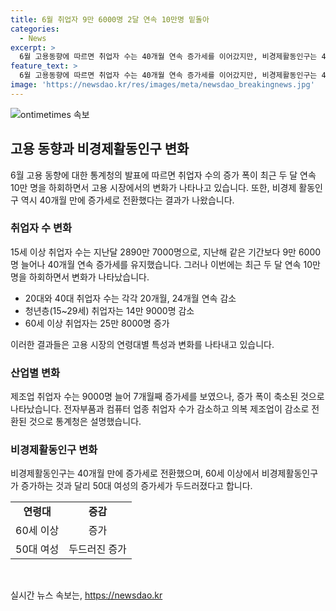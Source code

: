 ```yaml
---
title: 6월 취업자 9만 6000명 2달 연속 10만명 밑돌아
categories:
  - News
excerpt: >
  6월 고용동향에 따르면 취업자 수는 40개월 연속 증가세를 이어갔지만, 비경제활동인구는 40개월만에 증가로 전환했다. 지난달 15세 이상 취업자는 2890만 7000명으로, 전년 동월대비 9만 6000명 증가했으며, 청년과 고령층의 취업자 수는 감소했다. 또한, 제조업 취업자는 7개월째 증가세를 유지했지만 증가 폭은 축소되었고, 비경제활동인구는 40개월만에 증가세로 전환한 것으로 나타났다.
feature_text: >
  6월 고용동향에 따르면 취업자 수는 40개월 연속 증가세를 이어갔지만, 비경제활동인구는 40개월만에 증가로 전환했다. 지난달 15세 이상 취업자는 2890만 7000명으로, 전년 동월대비 9만 6000명 증가했으며, 청년과 고령층의 취업자 수는 감소했다. 또한, 제조업 취업자는 7개월째 증가세를 유지했지만 증가 폭은 축소되었고, 비경제활동인구는 40개월만에 증가세로 전환한 것으로 나타났다.
image: 'https://newsdao.kr/res/images/meta/newsdao_breakingnews.jpg'
---
```


<p><img src="https://newsdao.kr/res/images/meta/newsdao_breakingnews.jpg" alt="ontimetimes 속보" /></p>

<h2 data-ke-size="size26">고용 동향과 비경제활동인구 변화</h2>

<p data-ke-size="size16">6월 고용 동향에 대한 통계청의 발표에 따르면 취업자 수의 증가 폭이 최근 두 달 연속 10만 명을 하회하면서 고용 시장에서의 변화가 나타나고 있습니다. 또한, 비경제 활동인구 역시 40개월 만에 증가세로 전환했다는 결과가 나왔습니다.</p>

<h3>취업자 수 변화</h3>

<p data-ke-size="size16">15세 이상 취업자 수는 지난달 2890만 7000명으로, 지난해 같은 기간보다 9만 6000명 늘어나 40개월 연속 증가세를 유지했습니다. 그러나 이번에는 최근 두 달 연속 10만명을 하회하면서 변화가 나타났습니다.</p>

<ul>
  <li>20대와 40대 취업자 수는 각각 20개월, 24개월 연속 감소</li>
  <li>청년층(15~29세) 취업자는 14만 9000명 감소</li>
  <li>60세 이상 취업자는 25만 8000명 증가</li>
</ul>

<p data-ke-size="size16">이러한 결과들은 고용 시장의 연령대별 특성과 변화를 나타내고 있습니다.</p>

<h3>산업별 변화</h3>

<p data-ke-size="size16">제조업 취업자 수는 9000명 늘어 7개월째 증가세를 보였으나, 증가 폭이 축소된 것으로 나타났습니다. 전자부품과 컴퓨터 업종 취업자 수가 감소하고 의복 제조업이 감소로 전환된 것으로 통계청은 설명했습니다.</p>

<h3>비경제활동인구 변화</h3>

<p data-ke-size="size16">비경제활동인구는 40개월 만에 증가세로 전환했으며, 60세 이상에서 비경제활동인구가 증가하는 것과 달리 50대 여성의 증가세가 두드러졌다고 합니다.</p>

<table>
  <tr>
    <td style="text-align: center; height: 17px;"><b>연령대</b></td>
    <td style="text-align: center; height: 17px;"><b>증감</b></td>
  </tr>
  <tr>
    <td style="text-align: center; height: 17px;">60세 이상</td>
    <td style="text-align: center; height: 17px;">증가</td>
  </tr>
  <tr>
    <td style="text-align: center; height: 17px;">50대 여성</td>
    <td style="text-align: center; height: 17px;">두드러진 증가</td>
  </tr>
</table>

<p data-ke-size="size16">&nbsp;</p>
실시간 뉴스 속보는, <a href="https://newsdao.kr" rel="dofollow">https://newsdao.kr</a>


